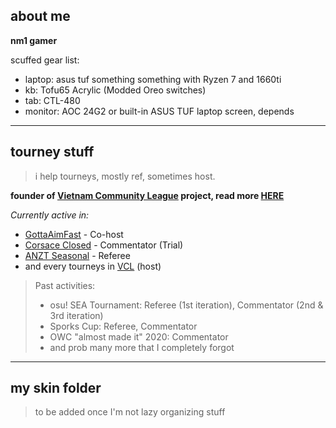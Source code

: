 ## about me

**nm1 gamer**

scuffed gear list:
- laptop: asus tuf something something with Ryzen 7 and 1660ti
- kb: Tofu65 Acrylic (Modded Oreo switches)
- tab: CTL-480 
- monitor: AOC 24G2 or built-in ASUS TUF laptop screen, depends
---
## tourney stuff

> i help tourneys, mostly ref, sometimes host.

**founder of [Vietnam Community League](https://vcl.works) project, read more [HERE](https://twitter.com/itsmehoaq/status/1291595490740416512)**

*Currently active in:*
- [GottaAimFast](https://www.gottaaimfast.com/) - Co-host
- [Corsace Closed](https://corsace.io) - Commentator (Trial)
- [ANZT Seasonal](https://osu.ppy.sh/community/forums/topics/1204722) - Referee
- and every tourneys in [VCL](https://vcl.works) (host)

> Past activities:
> - osu! SEA Tournament: Referee (1st iteration), Commentator (2nd & 3rd iteration)
> - Sporks Cup: Referee, Commentator
> - OWC "almost made it" 2020: Commentator
> - and prob many more that I completely forgot

---
## my skin folder
> to be added once I'm not lazy organizing stuff
